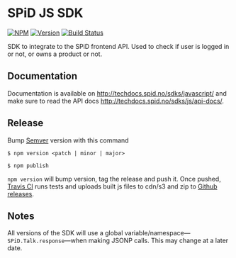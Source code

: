# SPiD JS SDK

[![NPM](https://nodei.co/npm/aws-sdk.svg?downloads=true&downloadRank=true&stars=true)](https://nodei.co/npm/aws-sdk/)
[![Version](https://badge.fury.io/js/spid-sdk-js.svg)](http://badge.fury.io/js/spid-sdk-js) [![Build Status](https://travis-ci.org/schibsted/sdk-js.svg?branch=master)](https://travis-ci.org/schibsted/sdk-js)

SDK to integrate to the SPiD frontend API.
Used to check if user is logged in or not, or owns a product or not.

## Documentation

Documentation is available on http://techdocs.spid.no/sdks/javascript/
and make sure to read the API docs http://techdocs.spid.no/sdks/js/api-docs/.

## Release

Bump [Semver](http://semver.org/) version with this command

`$ npm version <patch | minor | major>`

`$ npm publish`

`npm version` will bump version, tag the release and push it.
Once pushed, [Travis CI](https://travis-ci.org/schibsted/sdk-js)
runs tests and uploads built js files to cdn/s3
and zip to [Github releases](https://github.com/schibsted/sdk-js/releases).

## Notes

All versions of the SDK will use a global variable/namespace&mdash;`SPiD.Talk.response`&mdash;when making JSONP calls.
This may change at a later date.
